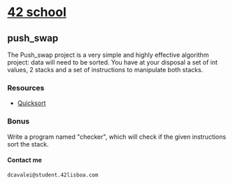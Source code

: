 # [42 school](https://www.42lisboa.com/en/)
## push_swap
The Push_swap project is a very simple and highly effective algorithm project: data will need to be sorted. You have at your disposal a set of int values, 2 stacks and a set of instructions to manipulate both stacks.
### Resources
*	[Quicksort](https://en.wikipedia.org/wiki/Quicksort)
###	Bonus
Write a program named "checker", which will check if the given instructions sort the stack.
#### Contact me
	dcavalei@student.42lisboa.com